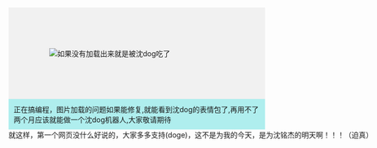  <head></head>
 <body>
   <div>
     <img src='https://s1.328888.xyz/2022/09/02/k7M8I.webp'alt="如果没有加载出来就是被沈dog吃了" style="background-color:#f1f1f1;padding:80px;display:block;">
   </div>
   <div style="
   background-color:#AFEEEE;
   padding:10px";>
   正在搞编程，图片加载的问题如果能修复,就能看到沈dog的表情包了,再用不了两个月应该就能做一个沈dog机器人,大家敬请期待</div>
   <div style="
   width:850px;
   height:100px;">
   就这样，第一个网页没什么好说的，大家多多支持(doge)，这不是为我的今天，是为沈铭杰的明天啊！！！（迫真）
   </div>
 </body>
